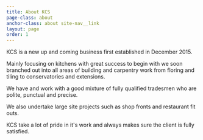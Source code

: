 ```yaml
---
title: About KCS
page-class: about
anchor-class: about site-nav__link
layout: page
order: 1
---
```


KCS is a new up and coming business first established in December 2015.

Mainly focusing on kitchens with great success to begin with we soon branched out into all areas of building and carpentry work from floring and tiling to conservatories and extensions.

We have and work with a good mixture of fully qualified tradesmen who are polite, punctual and precise.

We also undertake large site projects such as shop fronts and restaurant fit outs.

KCS take a lot of pride in it's work and always makes sure the client is fully satisfied.
